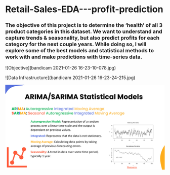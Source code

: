 # Retail-Sales-EDA---profit-prediction

### The objective of this project is to determine the ‘health’ of all 3 product categories in this dataset. We want to understand and capture trends & seasonality, but also predict profits for each category for the next couple years. While doing so, I will explore some of the best models and statistical methods to work with and make predictions with time-series data.

![Objective](bandicam 2021-01-26 16-23-10-078.jpg)

![Data Infrastructure](bandicam 2021-01-26 16-23-24-215.jpg)

![SARIMA Model](https://github.com/Manny-Brar/Retail-Sales-EDA---profit-prediction/blob/main/bandicam%202021-01-26%2016-24-06-702.jpg)




